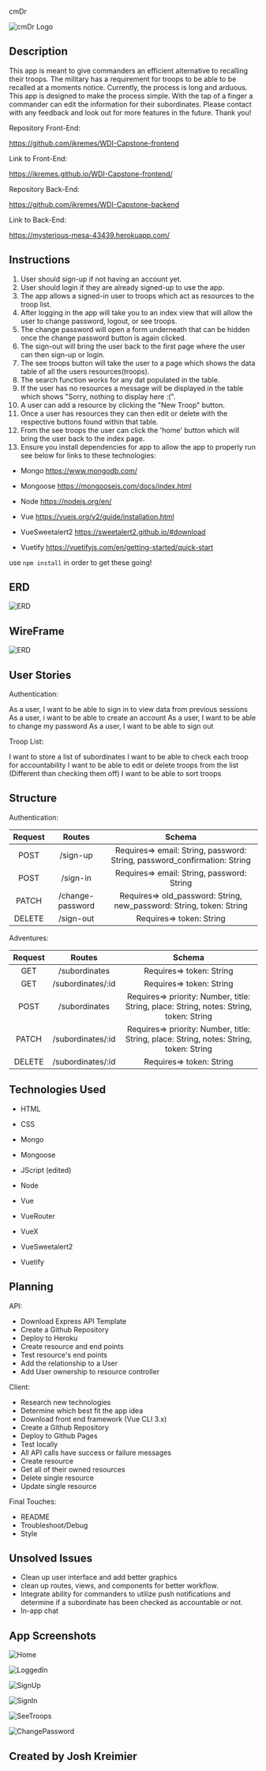 cmDr

![cmDr Logo](src/assets/cmDr3.jpeg)

## Description

This app is meant to give commanders an efficient alternative to recalling their troops. The military has a requirement for troops to be able to be recalled at a moments notice. Currently, the process is long and arduous. This app is designed to make the process simple. With the tap of a finger a commander can edit the information for their subordinates. Please contact with any feedback and look out for more features in the future. Thank you!

Repository Front-End:

https://github.com/jkremes/WDI-Capstone-frontend

Link to Front-End:

https://jkremes.github.io/WDI-Capstone-frontend/

Repository Back-End:

https://github.com/jkremes/WDI-Capstone-backend

Link to Back-End:

https://mysterious-mesa-43439.herokuapp.com/

## Instructions

1. User should sign-up if not having an account yet.
2. User should login if they are already signed-up to use the app.
3. The app allows a signed-in user to troops which act as resources to the troop list.
4. After logging in the app will take you to an index view that will allow the user to change password, logout, or see troops.
5. The change password will open a form underneath that can be hidden once the change password button is again clicked.
6. The sign-out will bring the user back to the first page where the user can then sign-up or login.
7. The see troops button will take the user to a page which shows the data table of all the users resources(troops).
8. The search function works for any dat populated in the table.
9. If the user has no resources a message will be displayed in the table which shows "Sorry, nothing to display here :(".
10. A user can add a resource by clicking the "New Troop" button.
11. Once a user has resources they can then edit or delete with the respective buttons found within that table.
12. From the see troops the user can click the 'home' button which will bring the user back to the index page.
13. Ensure you install dependencies for app to allow the app to properly run see below for links to these technologies:

- Mongo
https://www.mongodb.com/

- Mongoose
https://mongoosejs.com/docs/index.html

- Node
https://nodejs.org/en/

- Vue
https://vuejs.org/v2/guide/installation.html

- VueSweetalert2
https://sweetalert2.github.io/#download

- Vuetify
https://vuetifyjs.com/en/getting-started/quick-start

use `npm install` in order to get these going!


## ERD

![ERD](src/assets/IMG_8461.JPG)


## WireFrame

![ERD](src/assets/wireframe.JPG)

## User Stories

Authentication:

As a user, I want to be able to sign in to view data from previous sessions
As a user, i want to be able to create an account
As a user, I want to be able to change my password
As a user, I want to be able to sign out

Troop List:

I want to store a list of subordinates
I want to be able to check each troop for accountability
I want to be able to edit or delete troops from the list (Different than checking them off)
I want to be able to sort troops

## Structure

Authentication:

| Request | Routes | Schema |
|:-------:|:-------:|:------:|
|  POST | /sign-up  | Requires=> email: String, password: String, password_confirmation: String |
|  POST |  /sign-in | Requires=> email: String, password: String |
|  PATCH |  /change-password | Requires=> old_password: String, new_password: String, token: String |
|  DELETE |  /sign-out | Requires=> token: String |

Adventures:

| Request | Routes | Schema |
|:-------:|:-------:|:------:|
|  GET | /subordinates  | Requires=> token: String |
|  GET |  /subordinates/:id | Requires=> token: String |
|  POST |  /subordinates | Requires=> priority: Number, title: String, place: String, notes: String, token: String |
|  PATCH |  /subordinates/:id | Requires=> priority: Number, title: String, place: String, notes: String, token: String |
|  DELETE | /subordinates/:id | Requires=> token: String |

## Technologies Used

- HTML

- CSS

- Mongo

- Mongoose

- JScript (edited)

- Node

- Vue

- VueRouter

- VueX

- VueSweetalert2

- Vuetify

## Planning

API:
 - Download Express API Template
 - Create a Github Repository
 - Deploy to Heroku
 - Create resource and end points
 - Test resource's end points
 - Add the relationship to a User
 - Add User ownership to resource controller

Client:
 - Research new technologies
 - Determine which best fit the app idea
 - Download front end framework (Vue CLI 3.x)
 - Create a Github Repository
 - Deploy to Github Pages
 - Test locally
 - All API calls have success or failure messages
 - Create resource
 - Get all of their owned resources
 - Delete single resource
 - Update single resource

 Final Touches:
 - README
 - Troubleshoot/Debug
 - Style

## Unsolved Issues

- Clean up user interface and add better graphics
- clean up routes, views, and components for better workflow.
- Integrate ability for commanders to utilize push notifications and determine if a subordinate has been checked as accountable or not.
- In-app chat

## App Screenshots

![Home](src/assets/home.png)

![LoggedIn](src/assets/index.png)

![SignUp](src/assets/signup.png)

![SignIn](src/assets/login.png)

![SeeTroops](src/assets/seetroops.png)

![ChangePassword](src/assets/changepassword.png)


## Created by Josh Kreimier